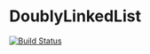 # DoublyLinkedList
[![Build Status](https://travis-ci.org/x3medima17/DoublyLinkedList.svg?branch=master)](https://travis-ci.org/x3medima17/DoublyLinkedList)